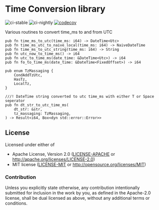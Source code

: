 # Time Conversion library

![ci-stable](https://github.com/winksaville/time-ms-conversions/actions/workflows/ci-stable.yml/badge.svg)
![ci-nightly](https://github.com/winksaville/time-ms-conversions/actions/workflows/ci-nightly.yml/badge.svg)
[![codecov](https://codecov.io/gh/winksaville/time-ms-conversions/branch/main/graph/badge.svg?token=jIcgxDK2K4)](https://codecov.io/gh/winksaville/time-ms-conversions)

Various routines to convert time_ms to and from UTC

```
pub fn time_ms_to_utc(time_ms: i64) -> DateTime<Utc>
pub fn time_ms_utc_to_naive_local(time_ms: i64) -> NaiveDateTime
pub fn time_ms_to_utc_string(time_ms: i64) -> String
pub fn utc_now_to_time_ms() -> i64
pub fn utc_to_time_ms(date_time: &DateTime<Utc>) -> i64
pub fn fo_to_time_ms(date_time: &DateTime<FixedOffset>) -> i64

pub enum TzMassaging {
    CondAddTzUtc,
    HasTz,
    LocalTz,
}

///! DateTime string converted to utc time_ms with either T or Space seperator
pub fn dt_str_to_utc_time_ms(
    dt_str: &str,
    tz_massaging: TzMassaging,
) -> Result<i64, Box<dyn std::error::Error>>
```

## License

Licensed under either of

- Apache License, Version 2.0 ([LICENSE-APACHE](LICENSE-APACHE) or http://apache.org/licenses/LICENSE-2.0)
- MIT license ([LICENSE-MIT](LICENSE-MIT) or http://opensource.org/licenses/MIT)

### Contribution

Unless you explicitly state otherwise, any contribution intentionally submitted
for inclusion in the work by you, as defined in the Apache-2.0 license, shall
be dual licensed as above, without any additional terms or conditions.
